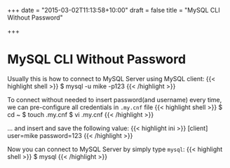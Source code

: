 +++
date = "2015-03-02T11:13:58+10:00"
draft = false
title = "MySQL CLI Without Password"

+++

# MySQL CLI Without Password

Usually this is how to connect to MySQL Server using MySQL client:
{{< highlight shell >}}
$ mysql -u mike -p123
{{< /highlight >}}

To connect without needed to insert password(and username) every time, we can pre-configure all credentials in `.my.cnf` file
{{< highlight shell >}}
$ cd ~
$ touch .my.cnf
$ vi .my.cnf
{{< /highlight >}}

... and insert and save the following value:
{{< highlight ini >}}
[client]
user=mike
password=123
{{< /highlight >}}

Now you can connect to MySQL Server by simply type `mysql`:
{{< highlight shell >}}
$ mysql
{{< /highlight >}}